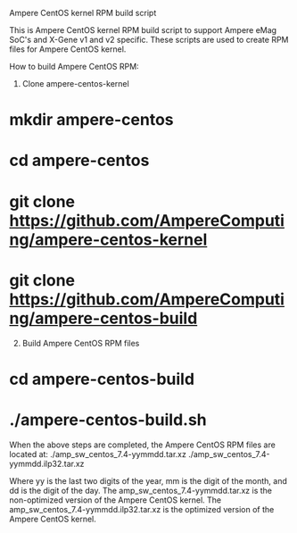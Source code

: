 Ampere CentOS kernel RPM build script

This is Ampere CentOS kernel RPM build script to support Ampere eMag
SoC's and X-Gene v1 and v2 specific. These scripts are used to create
RPM files for Ampere CentOS kernel.

How to build Ampere CentOS RPM:
1. Clone ampere-centos-kernel
 # mkdir ampere-centos
 # cd ampere-centos
 # git clone https://github.com/AmpereComputing/ampere-centos-kernel
 # git clone https://github.com/AmpereComputing/ampere-centos-build
2. Build Ampere CentOS RPM files
 # cd ampere-centos-build
 # ./ampere-centos-build.sh

When the above steps are completed, the Ampere CentOS RPM files are
located at:
 ./amp_sw_centos_7.4-yymmdd.tar.xz
 ./amp_sw_centos_7.4-yymmdd.ilp32.tar.xz

Where yy is the last two digits of the year,
      mm is the digit of the month, and
      dd is the digit of the day.
The amp_sw_centos_7.4-yymmdd.tar.xz is the non-optimized version of
the Ampere CentOS kernel.
The amp_sw_centos_7.4-yymmdd.ilp32.tar.xz is the optimized version of
the Ampere CentOS kernel.
